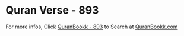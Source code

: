 # Quran Verse - 893 

For more infos, Click [QuranBookk - 893](https://www.quranbookk.com/quran/search?q=893) to Search at [QuranBookk.com](http://quranbookk.com/)
